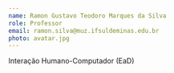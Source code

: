 ```yaml
---
name: Ramon Gustavo Teodoro Marques da Silva
role: Professor
email: ramon.silva@muz.ifsuldeminas.edu.br
photo: avatar.jpg
---
```

Interação Humano-Computador (EaD)
